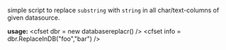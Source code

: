 
simple script to replace `substring` with `string` in all char/text-columns of given datasource.

**usage:**
	<cfset dbr = new databasereplacr() />
	<cfset dbr.datasource = dsn />
	<cfset info = dbr.ReplaceInDB("foo","bar") />


